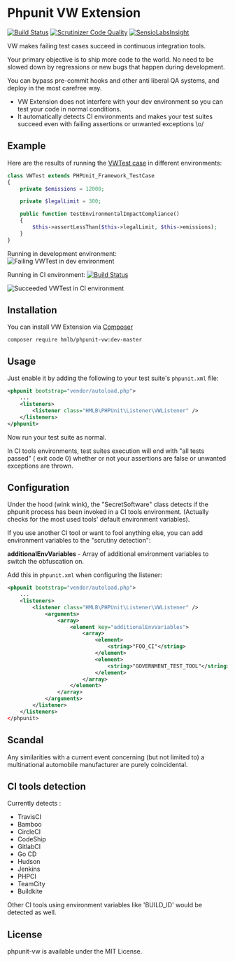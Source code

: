 # Phpunit VW Extension  
[![Build Status](https://travis-ci.org/hmlb/phpunit-vw.svg)](https://travis-ci.org/hmlb/phpunit-vw)
[![Scrutinizer Code Quality](https://scrutinizer-ci.com/g/hmlb/phpunit-vw/badges/quality-score.png?b=master)](https://scrutinizer-ci.com/g/hmlb/phpunit-vw/?branch=master)
[![SensioLabsInsight](https://insight.sensiolabs.com/projects/199bb078-9e37-4b6f-8503-78125e0cb103/mini.png)](https://insight.sensiolabs.com/projects/199bb078-9e37-4b6f-8503-78125e0cb103)

VW makes failing test cases succeed in continuous integration tools.

Your primary objective is to ship more code to the world. No need to be slowed down by regressions or new bugs that happen during development.

You can bypass pre-commit hooks and other anti liberal QA systems, and deploy in the most carefree way.

* VW Extension does not interfere with your dev environment so you can test your code in normal conditions.  
* It automatically detects CI environments and makes your test suites succeed even with failing assertions or unwanted exceptions \o/

## Example

Here are the results of running the [VWTest case](src/Tests/VWTest.php) in different environments:   

```php
class VWTest extends PHPUnit_Framework_TestCase
{
    private $emissions = 12000;

    private $legalLimit = 300;

    public function testEnvironmentalImpactCompliance()
    {
        $this->assertLessThan($this->legalLimit, $this->emissions);
    }
}
```

Running in development environment:  
![Failing VWTest in dev environment](http://i.imgur.com/HYitIFn.png)

Running in CI environment: [![Build Status](https://travis-ci.org/hmlb/phpunit-vw.svg)](https://travis-ci.org/hmlb/phpunit-vw)  

![Succeeded VWTest in CI environment](http://i.imgur.com/jSw6pTq.png)  

## Installation

You can install VW Extension via [Composer](http://getcomposer.org)

    composer require hmlb/phpunit-vw:dev-master


## Usage

Just enable it by adding the following to your test suite's `phpunit.xml` file:

```xml
<phpunit bootstrap="vendor/autoload.php">
    ...
    <listeners>
        <listener class="HMLB\PHPUnit\Listener\VWListener" />
    </listeners>
</phpunit>
```

Now run your test suite as normal.

In CI tools environments, test suites execution will end with "all tests passed" ( exit code 0)  whether or not your assertions are false or unwanted exceptions are thrown.

## Configuration

Under the hood (wink wink), the "SecretSoftware" class detects if the phpunit process has been invoked in a CI tools environment. (Actually checks for the most used tools' default environment variables).

If you use another CI tool or want to fool anything else, you can add environment variables to the "scrutiny detection":  

**additionalEnvVariables** - Array of additional environment variables to switch the obfuscation on.

Add this in `phpunit.xml` when configuring the listener:

```xml
<phpunit bootstrap="vendor/autoload.php">
    ...
    <listeners>
        <listener class="HMLB\PHPUnit\Listener\VWListener" />
            <arguments>
                <array>
                    <element key="additionalEnvVariables">
                        <array>
                            <element>
                                <string>"FOO_CI"</string>
                            </element>
                            <element>
                                <string>"GOVERNMENT_TEST_TOOL"</string>
                            </element>
                        </array>
                    </element>
                </array>
            </arguments>
        </listener>
    </listeners>
</phpunit>
```

## Scandal

Any similarities with a current event concerning (but not limited to) a multinational automobile manufacturer are purely coincidental.

## CI tools detection

Currently detects :  

* TravisCI
* Bamboo
* CircleCI
* CodeShip
* GitlabCI
* Go CD
* Hudson
* Jenkins
* PHPCI
* TeamCity
* Buildkite

Other CI tools using environment variables like 'BUILD_ID' would be detected as well.


## License

phpunit-vw is available under the MIT License.
